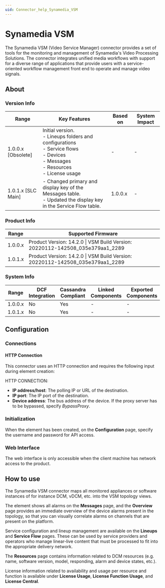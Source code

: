 ```yaml
---
uid: Connector_help_Synamedia_VSM
---
```


# Synamedia VSM

The Synamedia VSM (Video Service Manager) connector provides a set of tools for the monitoring and management of Synamedia's Video Processing Solutions. The connector integrates unified media workflows with support for a diverse range of applications that provide users with a service-oriented workflow management front end to operate and manage video signals.

## About

### Version Info

| Range | Key Features | Based on | System Impact |
|--|--|--|--|
| 1.0.0.x [Obsolete] | Initial version. <br>- Lineups folders and configurations <br>- Service flows <br>- Devices <br>- Messages <br>- Resources <br>- License usage | - | - |
| 1.0.1.x [SLC Main] | - Changed primary and display key of the Messages table. <br>- Updated the display key in the Service Flow table. | 1.0.0.x | - |

### Product Info

| Range     | Supported Firmware                                                            |
|-----------|-------------------------------------------------------------------------------|
| 1.0.0.x   | Product Version: 14.2.0 \| VSM Build Version: 20220112-142508_035e379aa1_2289 |
| 1.0.1.x   | Product Version: 14.2.0 \| VSM Build Version: 20220112-142508_035e379aa1_2289 |

### System Info

| Range     | DCF Integration     | Cassandra Compliant     | Linked Components     | Exported Components     |
|-----------|---------------------|-------------------------|-----------------------|-------------------------|
| 1.0.0.x   | No                  | Yes                     | -                     | -                       |
| 1.0.1.x   | No                  | Yes                     | -                     | -                       |

## Configuration

### Connections

#### HTTP Connection

This connector uses an HTTP connection and requires the following input during element creation:

HTTP CONNECTION:

- **IP address/host**: The polling IP or URL of the destination.
- **IP port**: The IP port of the destination.
- **Device address**: The bus address of the device. If the proxy server has to be bypassed, specify *BypassProxy*.

### Initialization

When the element has been created, on the **Configuration** page, specify the username and password for API access.

### Web Interface

The web interface is only accessible when the client machine has network access to the product.

## How to use

The Synamedia VSM connector maps all monitored appliances or software instances of for instance DCM, vDCM, etc. into the VSM topology views.

The element shows all alarms on the **Messages** page, and the **Overview** page provides an immediate overview of the device alarms present in the topology, so that you can visually correlate alarms on channels that are present on the platform.

Service configuration and lineup management are available on the **Lineups** and **Service Flow** pages. These can be used by service providers and operators who manage linear-live content that must be processed to fit into the appropriate delivery network.

The **Resources** page contains information related to DCM resources (e.g. name, software version, model, responding, alarm and device states, etc.).

License information related to availability and usage per resource and function is available under **License Usage**, **License Function Usage**, and **License Central**.
